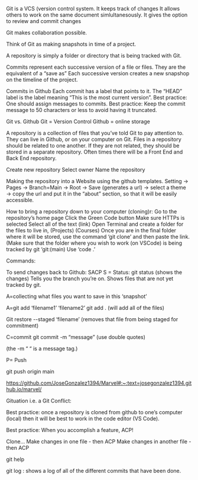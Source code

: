 Git is a VCS (version control system. It keeps track of changes
It  allows others to work on the same document simlultanesously. 
It gives the option to review and commit changes

Git makes collaboration possible.

Think of Git as making snapshots in time of a project. 

A repository is simply a folder or directory that is being tracked with Git.

Commits represent each successive version of a file or files. They are the equivalent of a “save as”
Each successive version creates a new snapshop on the timeline of the project.

Commits in Github
Each commit has a label that points to it. The “HEAD” label is the label meaning “This is the most current version”. Best practice: One should assign messages to commits. 
Best practice: Keep the commit message to 50 characters or less to avoid having it truncated. 

Git vs. Github
Git = Version Control
Github = online storage

A repository is a collection of files that you’ve told Git to pay attention to. They can live in Github, or on your computer on Git. Files in a repository should be related to one another. If they are not related, they should be stored in a separate repository. Often times there will be a Front End and Back End repository.

Create new repository
Select owner
Name the repository

Making the repository into a Website using the github templates.
Setting → Pages → Branch=Main → Root -> Save (generates a url) → select a theme → copy the url and put it in the “about” section, so that it will be easily accessible.


How to bring a repository down to your computer (cloning)r:
Go to the repository’s home page
Click the Green Code button
Make sure HTTPs is selected
Select all of the text (link)
Open Terminal and create a folder for the files to live in, (Projects) (Courses)
Once you are in the final folder where it will be stored, use the command ‘git clone’ and then paste the link.
(Make sure that the folder where you wish to work (on VSCode) is being tracked by git ‘git:(main)
Use ‘code .’



Commands:

To send changes back to Github: SACP 
S = Status: git status (shows the changes) Tells you the branch you’re on. Shows files that are not yet tracked by git.

A=collecting what files you want to save in this ‘snapshot’

A=git add ‘filename1’ ‘filename2’
git add . (will add all of the files)

Git restore --staged ‘filename’ (removes that file from being staged for commitment)

C=commit
git commit -m “message” (use double quotes)

(the -m “ “ is a message tag.)

P= Push

git push origin main

https://github.com/JoseGonzalez1394/Marvel#:~:text=josegonzalez1394.github.io/marvel/

Gituation i.e. a Git Conflict:

Best practice: once a repository is cloned from github to one’s computer (local) then it will be best to work in the code editor (VS Code).

Best practice: When you accomplish a feature, ACP!

Clone…
Make changes in one file - then ACP
Make changes in another file - then ACP

git help

git log : shows a log of all of the different commits that have been done.
